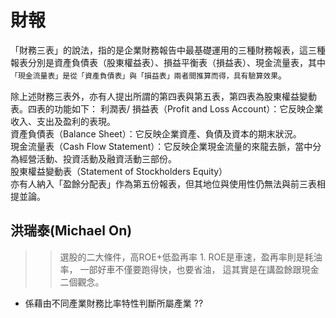 # 財報


「財務三表」的說法，指的是企業財務報告中最基礎運用的三種財務報表，這三種報表分別是資產負債表（股東權益表）、損益平衡表（損益表）、現金流量表，其中`「現金流量表」是從「資產負債表」與「損益表」兩者間推算而得，具有驗算效果`。

除上述財務三表外，亦有人提出所謂的第四表與第五表，第四表為股東權益變動表。四表的功能如下：
利潤表/ 損益表（Profit and Loss Account）：它反映企業收入、支出及盈利的表現。<br>
資產負債表（Balance Sheet）：它反映企業資產、負債及資本的期末狀況。<br>
現金流量表（Cash Flow Statement）：它反映企業現金流量的來龍去脈，當中分為經營活動、投資活動及融資活動三部份。<br>
股東權益變動表（Statement of Stockholders Equity）<br>
亦有人納入「盈餘分配表」作為第五份報表，但其地位與使用性仍無法與前三表相提並論。<br>



## 洪瑞泰(Michael On)

>>選股的二大條件，高ROE+低盈再率 1. ROE是車速，盈再率則是耗油率， 一部好車不僅要跑得快，也要省油， 這其實是在講盈餘跟現金二個觀念。



- 係藉由不同產業財務比率特性判斷所屬產業 ?? 